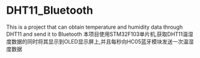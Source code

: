 # DHT11_Bluetooth
This is a project that can obtain temperature and humidity data through DHT11 and send it to Bluetooth
本项目使用STM32F103单片机,获取DHT11温湿度数据的同时将其显示到OLED显示屏上,并且每秒向HC05蓝牙模块发送一次温湿度数据

